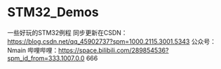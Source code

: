 # STM32_Demos
一些好玩的STM32例程
同步更新在CSDN：https://blog.csdn.net/qq_45902737?spm=1000.2115.3001.5343
公众号：Nmain
哔哩哔哩：https://space.bilibili.com/289854536?spm_id_from=333.1007.0.0
666
